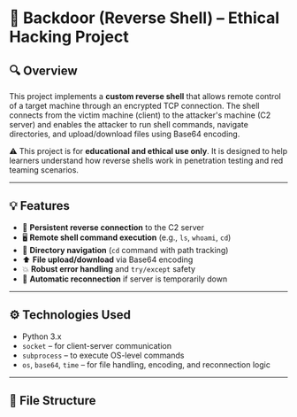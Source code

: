 # 🐚 Backdoor (Reverse Shell) – Ethical Hacking Project

## 🔍 Overview

This project implements a **custom reverse shell** that allows remote control of a target machine through an encrypted TCP connection. The shell connects from the victim machine (client) to the attacker's machine (C2 server) and enables the attacker to run shell commands, navigate directories, and upload/download files using Base64 encoding.

⚠️ This project is for **educational and ethical use only**. It is designed to help learners understand how reverse shells work in penetration testing and red teaming scenarios.

---

## 💡 Features

- 🔁 **Persistent reverse connection** to the C2 server
- 🖥️ **Remote shell command execution** (e.g., `ls`, `whoami`, `cd`)
- 📂 **Directory navigation** (`cd` command with path tracking)
- ⬆️ **File upload/download** via Base64 encoding
- 💥 **Robust error handling** and `try/except` safety
- 🔌 **Automatic reconnection** if server is temporarily down

---

## ⚙️ Technologies Used

- Python 3.x
- `socket` – for client-server communication
- `subprocess` – to execute OS-level commands
- `os`, `base64`, `time` – for file handling, encoding, and reconnection logic

---

## 📂 File Structure

